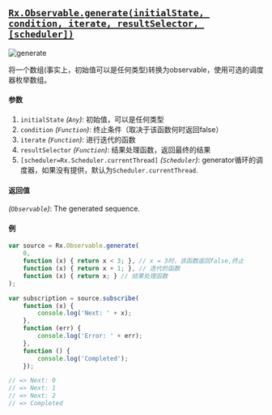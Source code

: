 ## [`Rx.Observable.generate(initialState, condition, iterate, resultSelector, [scheduler])`](https://github.com/Reactive-Extensions/RxJS/blob/master/src/core/linq/observable/generate.js)

![generate](http://reactivex.io/documentation/operators/images/generate.png)


将一个数组(事实上，初始值可以是任何类型)转换为observable，使用可选的调度器枚举数组。

#### 参数
1. `initialState` *(`Any`)*: 初始值，可以是任何类型
2. `condition` *(`Function`)*: 终止条件（取决于该函数何时返回false）
3. `iterate` *(`Function`)*: 进行迭代的函数
4. `resultSelector` *(`Function`)*: 结果处理函数，返回最终的结果
5. `[scheduler=Rx.Scheduler.currentThread]` *(`Scheduler`)*: generator循环的调度器，如果没有提供，默认为`Scheduler.currentThread`.

#### 返回值
*(`Observable`)*: The generated sequence.

#### 例

```js
var source = Rx.Observable.generate(
    0,
    function (x) { return x < 3; }, // x = 3时，该函数返回false,终止
    function (x) { return x + 1; }, // 迭代的函数
    function (x) { return x; } // 结果处理函数
);

var subscription = source.subscribe(
    function (x) {
        console.log('Next: ' + x);
    },
    function (err) {
        console.log('Error: ' + err);   
    },
    function () {
        console.log('Completed');   
    });

// => Next: 0
// => Next: 1
// => Next: 2
// => Completed
```

[](http://jsbin.com/vemibe/1/embed?js,console)
